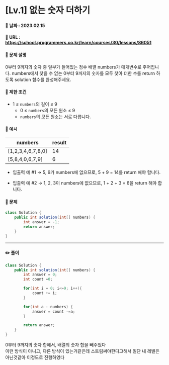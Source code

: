 # [Lv.1] 없는 숫자 더하기

#### 📌 날짜 : 2023.02.15

#### 📌 URL : https://school.programmers.co.kr/learn/courses/30/lessons/86051

#### 📌 문제 설명

0부터 9까지의 숫자 중 일부가 들어있는 정수 배열 numbers가 매개변수로 주어집니다. numbers에서 찾을 수 없는 0부터 9까지의 숫자를 모두 찾아
더한 수를 return 하도록 solution 함수를 완성해주세요.

#### 📌 제한 조건

- 1 ≤ `numbers`의 길이 ≤ 9
  - 0 ≤ `numbers`의 모든 원소 ≤ 9
  - `numbers`의 모든 원소는 서로 다릅니다.

#### 📌 예시

| numbers           | result |
| ----------------- | ------ |
| [1,2,3,4,6,7,8,0] | 14     |
| [5,8,4,0,6,7,9]   | 6      |

- 입출력 예 #1
  → 5, 9가 numbers에 없으므로, 5 + 9 = 14를 return 해야 합니다.

- 입출력 예 #2
  → 1, 2, 3이 numbers에 없으므로, 1 + 2 + 3 = 6을 return 해야 합니다.

#### 📌 문제

```java
class Solution {
    public int solution(int[] numbers) {
        int answer = -1;
        return answer;
    }
}
```

---

#### ✏️ 풀이

```java
class Solution {
    public int solution(int[] numbers) {
        int answer = 0;
        int count =0;

        for(int i = 0; i<=9; i++){
            count += i;
        }

        for(int a : numbers) {
            answer = count -=a;
        }

        return answer;
    }
}

```

0부터 9까지의 숫자 합에서, 배열의 숫자 합을 빼주었다  
이런 방식이 아니고, 다른 방식이 있는거같은데 스트림써야한다고해서 일단 내 레벨은 아닌것같아 이정도로 진행하였다
